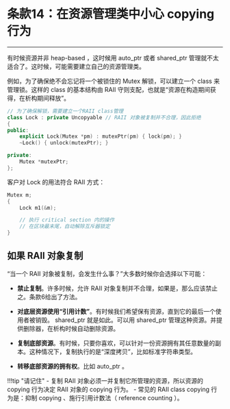 # 条款14：在资源管理类中小心 copying 行为

---

有时候资源并非 heap-based ，这时候用 auto_ptr 或者 shared_ptr 管理就不太适合了。这时候，可能需要建立自己的资源管理类。

例如，为了确保绝不会忘记将一个被锁住的 Mutex 解锁，可以建立一个 class 来管理锁。这样的 class 的基本结构由 RAII 守则支配，也就是“资源在构造期间获得，在析构期间释放”。

```c++
// 为了确保解锁，需要建立一个RAII class管理
class Lock : private Uncopyable // RAII 对象被复制并不合理，因此拒绝
{
public:
	explicit Lock(Mutex *pm) : mutexPtr(pm) { lock(pm); }
	~Lock() { unlock(mutexPtr); }

private:
	Mutex *mutexPtr;
};
```

客户对 Lock 的用法符合 RAII 方式：

```c++
Mutex m;
{
	Lock m1(&m);

	// 执行 critical section 内的操作
	// 在区块最末尾，自动解除互斥器锁定
}
```

## 如果 RAII 对象复制

“当一个 RAII 对象被复制，会发生什么事？”大多数时候你会选择以下可能：

- **禁止复制**。许多时候，允许 RAII 对象复制并不合理，如果是，那么应该禁止之。条款6给出了方法。

- **对底层资源使用“引用计数”**。有时候我们希望保有资源，直到它的最后一个使用者被销毁。 shared_ptr 就是如此。可以用 shared_ptr 管理这种资源。并提供删除器，在析构时候自动删除资源。

- **复制底部资源**。有时候，只要你喜欢，可以针对一份资源拥有其任意数量的副本。这种情况下，复制执行的是“深度拷贝”，比如标准字符串类型。

- **转移底部资源的拥有权**。比如 auto_ptr 。

!!!tip "请记住"
	- 复制 RAII 对象必须一并复制它所管理的资源，所以资源的 copying 行为决定 RAII 对象的 copying 行为。
	- 常见的 RAII class copying 行为是：抑制 copying 、施行引用计数法（ reference counting ）。